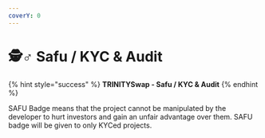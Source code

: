 ```yaml
---
coverY: 0
---
```


# 🕵♂ Safu / KYC & Audit

{% hint style="success" %}
**TRINITYSwap - Safu / KYC & Audit**
{% endhint %}

SAFU Badge means that the project cannot be manipulated by the developer to hurt investors and gain an unfair advantage over them. SAFU badge will be given to only KYCed projects.
